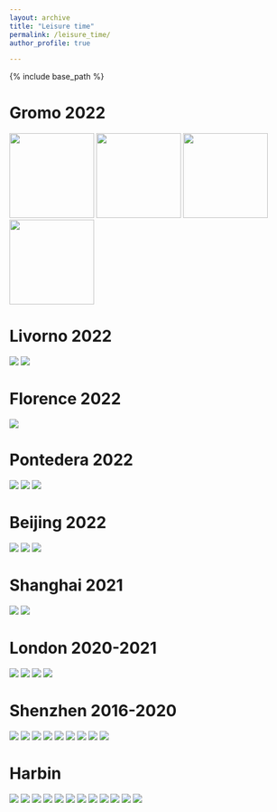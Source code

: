 ```yaml
---
layout: archive
title: "Leisure time"
permalink: /leisure_time/
author_profile: true

---
```


{% include base_path %}

Gromo 2022
======
<img src="{{ site.url }}/images/gromo/1.jpg" height = "150"> <img src="{{ site.url }}/images/gromo/2.jpg" height = "150"> <img src="{{ site.url }}/images/gromo/3.jpg" height = "150"> <img src="{{ site.url }}/images/gromo/4.jpg" height = "150">

Livorno 2022
======
<img src="{{ site.url }}/images/livorno/1.jpg"> <img src="{{ site.url }}/images/livorno/2.jpg">

Florence 2022
======
<img src="{{ site.url }}/images/florence/1.jpg">

Pontedera 2022
======
<img src="{{ site.url }}/images/pontedera/1.jpg"> <img src="{{ site.url }}/images/pontedera/2.jpg"> <img src="{{ site.url }}/images/pontedera/3.jpg">

Beijing 2022
======
<img src="{{ site.url }}/images/beijing/1.jpg"> <img src="{{ site.url }}/images/beijing/2.jpg"> <img src="{{ site.url }}/images/beijing/3.jpg">

Shanghai 2021
======
<img src="{{ site.url }}/images/shanghai/1.jpg"> <img src="{{ site.url }}/images/shanghai/2.jpg">

London 2020-2021
======
<img src="{{ site.url }}/images/london/1.jpg"> <img src="{{ site.url }}/images/london/2.jpg"> <img src="{{ site.url }}/images/london/3.jpg"> <img src="{{ site.url }}/images/london/4.jpg">

Shenzhen 2016-2020
======
<img src="{{ site.url }}/images/shenzhen/1.jpg"> <img src="{{ site.url }}/images/shenzhen/2.jpg"> <img src="{{ site.url }}/images/shenzhen/3.jpg"> <img src="{{ site.url }}/images/shenzhen/4.jpg"> <img src="{{ site.url }}/images/shenzhen/5.jpg"> <img src="{{ site.url }}/images/shenzhen/6.jpg"> <img src="{{ site.url }}/images/shenzhen/7.jpg"> <img src="{{ site.url }}/images/shenzhen/8.jpg"> <img src="{{ site.url }}/images/shenzhen/9.jpg">

Harbin
======
<img src="{{ site.url }}/images/harbin/1.jpg"> <img src="{{ site.url }}/images/harbin/2.jpg"> <img src="{{ site.url }}/images/harbin/3.jpg"> <img src="{{ site.url }}/images/harbin/4.jpg"> <img src="{{ site.url }}/images/harbin/5.jpg"> <img src="{{ site.url }}/images/harbin/6.jpg"> <img src="{{ site.url }}/images/harbin/7.jpg"> <img src="{{ site.url }}/images/harbin/8.jpg"> <img src="{{ site.url }}/images/harbin/9.jpg"> <img src="{{ site.url }}/images/harbin/10.jpg"> <img src="{{ site.url }}/images/harbin/11.jpg"> <img src="{{ site.url }}/images/harbin/12.jpg">
